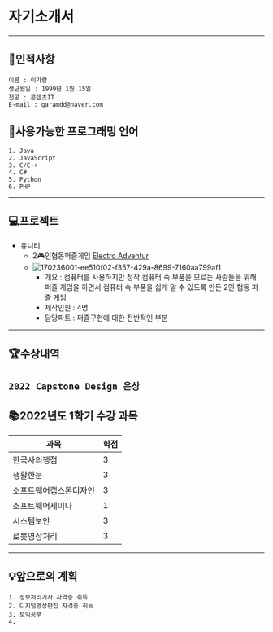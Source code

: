 # 자기소개서
---
## :crown:인적사항
```
이름 : 이가람
생년월일 : 1999년 1월 15일
전공 : 콘텐츠IT
E-mail : garamdd@naver.com
```

## :book:사용가능한 프로그래밍 언어
```
1. Java
2. JavaScript
3. C/C++
4. C#
5. Python
6. PHP
```
---
## :computer:프로젝트
* 유니티
  * 2:video_game:인협동퍼즐게임 [Electro Adventur](https://github.com/Vioeon/CapstoneDesign)
  * ![170236001-ee510f02-f357-429a-8699-7160aa799af1](https://user-images.githubusercontent.com/31840446/173162891-4c179e3d-7162-4e66-a3ae-7e9b96fbdd6a.jpg)
    * 개요 : 컴퓨터를 사용하지만 정작 컴퓨터 속 부품을 모르는 사람들을 위해 퍼즐 게임을 하면서 컴퓨터 속 부품을 쉽게 알 수 있도록 만든 2인 협동 퍼즐 게임
    * 제작인원 : 4명
    * 담당파트 : 퍼즐구현에 대한 전반적인 부분
---
## :trophy:수상내역
`2022 Capstone Design 은상`
---
## :books:2022년도 1학기 수강 과목
|과목|학점|
|---|---|
|한국사의쟁점|3|
|생활한문|3|
|소프트웨어캡스톤디자인|3|
|소프트웨어세미나|1|
|시스템보안|3|
|로봇영상처리|3|
---
## :bulb:앞으로의 계획
```
1. 정보처리기사 자격증 취득
2. 디지털영상편집 자격증 취득
3. 토익공부
4. 
```
